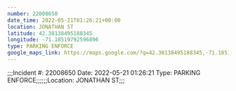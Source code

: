 ```yaml
---
number: 22008650
date_time: 2022-05-21T01:26:21+00:00
location: JONATHAN ST
latitude: 42.38138495188345
longitude: -71.18519792596896
type: PARKING ENFORCE
google_maps_link: https://maps.google.com/?q=42.38138495188345,-71.18519792596896
---
```


;;;Incident #: 22008650   Date: 2022-05-21 01:26:21   Type: PARKING ENFORCE;;;;;;Location: JONATHAN ST;;;
